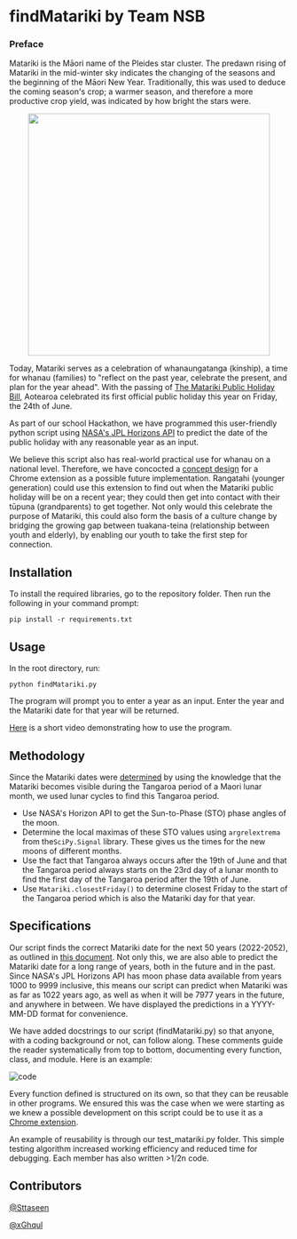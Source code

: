 # **findMatariki by Team NSB**
### **Preface**

Matariki is the Māori name of the Pleides star cluster. The predawn rising of Matariki in the mid-winter sky indicates the changing of the seasons and the beginning of the Māori New Year. Traditionally, this was used to deduce the coming season's crop; a warmer season, and therefore a more productive crop yield, was indicated by how bright the stars were. 


<p align="center">
  <img width="436" height="436" src="https://user-images.githubusercontent.com/67076071/181239364-db4690c8-5d69-4059-92c1-19e911d018df.png">
</p>


Today, Matariki serves as a celebration of whanaungatanga (kinship), a time for whanau (families) to "reflect on the past year, celebrate the present, and plan for the year ahead". With the passing of [The Matariki Public Holiday Bill](https://www.parliament.nz/en/pb/bills-and-laws/bills-proposed-laws/document/BILL_115986/te-pire-m%C5%8D-te-hararei-t%C5%ABmatanui-o-te-k%C4%81hui-o-matarikite), Aotearoa celebrated its first official public holiday this year on Friday, the 24th of June. 

As part of our school Hackathon, we have programmed this user-friendly python script using [NASA's JPL Horizons API](https://ssd-api.jpl.nasa.gov/doc/horizons.html) to predict the date of the public holiday with any reasonable year as an input. 

We believe this script also has real-world practical use for whanau on a national level. Therefore, we have concocted a [concept design](https://docs.google.com/presentation/d/19V19oQvpHnYjP2_FcM1_xw8tZIVGi9tB801cl1HUxh0/edit#slide=id.p) for a Chrome extension as a possible future implementation. Rangatahi (younger generation) could use this extension to find out when the Matariki public holiday will be on a recent year; they could then get into contact with their tūpuna (grandparents) to get together. Not only would this celebrate the purpose of Matariki, this could also form the basis of a culture change by bridging the growing gap between tuakana-teina (relationship between youth and elderly), by enabling our youth to take the first step for connection.

## **Installation**

To install the required libraries, go to the repository folder. Then run the following in your command prompt:
```
pip install -r requirements.txt
```

## **Usage**

In the root directory, run:
```
python findMatariki.py
```
The program will prompt you to enter a year as an input. Enter the year and the Matariki date for that year will be returned.

[Here](https://www.youtube.com/watch?v=6a-HgocFTS0&feature=youtu.be) is a short video demonstrating how to use the program.

## **Methodology**
Since the Matariki dates were [determined](https://www.mbie.govt.nz/assets/matariki-dates-2022-to-2052-matariki-advisory-group.pdf) by using the knowledge that the Matariki becomes visible during the Tangaroa period of a Maori lunar month, we used lunar cycles to find this Tangaroa period.

- Use NASA's Horizon API to get the Sun-to-Phase (STO) phase angles of the moon.
- Determine the local maximas of these STO values using ```argrelextrema``` from the```SciPy.Signal``` library. These gives us the times for the new moons of different months. 
- Use the fact that Tangaroa always occurs after the 19th of June and that the Tangaroa period always starts on the 23rd day of a lunar month to find the first day of the Tangaroa period after the 19th of June.
- Use ```Matariki.closestFriday()``` to determine closest Friday to the start of the Tangaroa period which is also the Matariki day for that year.

## **Specifications**
Our script finds the correct Matariki date for the next 50 years (2022-2052), as outlined in [this document](https://www.mbie.govt.nz/assets/matariki-dates-2022-to-2052-matariki-advisory-group.pdf). Not only this, we are also able to predict the Matariki date for a long range of years, both in the future and in the past. Since NASA's JPL Horizons API has moon phase data available from years 1000 to 9999 inclusive, this means our script can predict when Matariki was as far as 1022 years ago, as well as when it will be 7977 years in the future, and anywhere in between. We have displayed the predictions in a YYYY-MM-DD format for convenience.

We have added docstrings to our script (findMatariki.py) so that anyone, with a coding background or not, can follow along. These comments guide the reader systematically from top to bottom, documenting every function, class, and module. Here is an example:

![code](https://i.imgur.com/r6ngXUI.jpg)

Every function defined is structured on its own, so that they can be reusable in other programs. We ensured this was the case when we were starting as we knew a possible development on this script could be to use it as a [Chrome extension](https://docs.google.com/presentation/d/19V19oQvpHnYjP2_FcM1_xw8tZIVGi9tB801cl1HUxh0/edit#slide=id.p).

An example of reusability is through our test_matariki.py folder. This simple testing algorithm increased working efficiency and reduced time for debugging. Each member has also written >1/2n code.

## **Contributors**
[@Sttaseen](https://github.com/sttaseen)

[@xGhqul](https://github.com/xGhqul)
